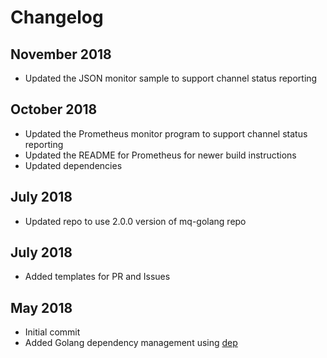 # Changelog
## November 2018

* Updated the JSON monitor sample to support channel status reporting

## October 2018

* Updated the Prometheus monitor program to support channel status reporting
* Updated the README for Prometheus for newer build instructions
* Updated dependencies


## July 2018

* Updated repo to use 2.0.0 version of mq-golang repo

## July 2018

* Added templates for PR and Issues

## May 2018

* Initial commit
* Added Golang dependency management using [dep](https://golang.github.io/dep/)
